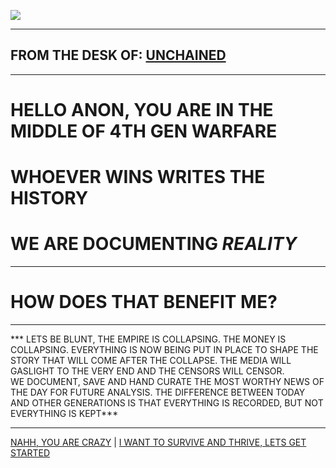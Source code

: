 ![](https://i.imgur.com/wkKju8I.png)

---

## FROM THE DESK OF: [UNCHAINED](https://odysee.com/@unchained:9)

---

# HELLO ANON,  YOU ARE IN THE MIDDLE OF 4TH GEN WARFARE

# WHOEVER WINS WRITES THE HISTORY

# WE ARE DOCUMENTING ***REALITY***

---

# HOW DOES THAT BENEFIT ME?

---

\*** LETS BE BLUNT, THE EMPIRE IS COLLAPSING.  THE MONEY IS COLLAPSING. EVERYTHING IS NOW BEING PUT IN PLACE TO SHAPE THE STORY THAT WILL COME AFTER THE COLLAPSE.  THE MEDIA WILL GASLIGHT TO THE VERY END AND THE CENSORS WILL CENSOR.  
WE DOCUMENT, SAVE AND HAND CURATE THE MOST WORTHY NEWS OF THE DAY FOR FUTURE ANALYSIS.  THE DIFFERENCE BETWEEN TODAY AND OTHER GENERATIONS IS THAT EVERYTHING IS RECORDED, BUT NOT EVERYTHING IS KEPT\*\*\*

---

[NAHH, YOU ARE CRAZY](NAHH,%20YOU%20ARE%20CRAZY.md)     |   [I WANT TO SURVIVE AND THRIVE, LETS GET STARTED](I%20WANT%20TO%20SURVIVE%20AND%20THRIVE,%20LETS%20GET%20STARTED.md)

